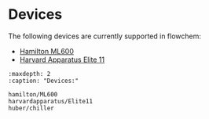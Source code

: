 # Devices

The following devices are currently supported in flowchem:
* [Hamilton ML600](hamilton/ML600.md)
* [Harvard Apparatus Elite 11](harvardapparatus/Elite11.md)


```{toctree}
:maxdepth: 2
:caption: "Devices:"

hamilton/ML600
harvardapparatus/Elite11
huber/chiller

```
